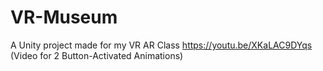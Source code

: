 # VR-Museum
A Unity project made for my VR AR Class
https://youtu.be/XKaLAC9DYqs (Video for 2 Button-Activated Animations)
